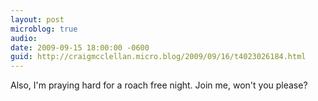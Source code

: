 ```yaml
---
layout: post
microblog: true
audio: 
date: 2009-09-15 18:00:00 -0600
guid: http://craigmcclellan.micro.blog/2009/09/16/t4023026184.html
---
```

Also, I'm praying hard for a roach free night. Join me, won't you please?
